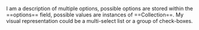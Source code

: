 I am a description of multiple options, possible options are stored within the ==options== field, possible values are instances of ==Collection==. My visual representation could be a multi-select list or a group of check-boxes.